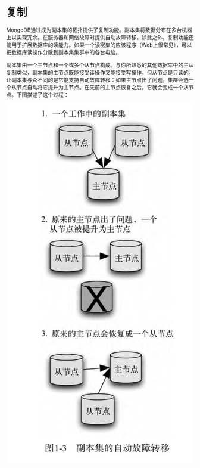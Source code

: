 # 复制

MongoDB通过成为副本集的拓扑提供了复制功能。副本集将数据分布在多台机器上以实现冗余。在服务器和网络故障时提供自动故障转移。除此之外，复制功能还能用于扩展数据库的读能力。如果一个读密集的应该程序（Web上很常见），可以把数据库读操作分散到副本集集群中的各台电脑。

副本集由一个主节点和一个或多个从节点构成。与你所熟悉的其他数据库中的主从复制类似，副本集的主节点既能接受读操作又能接受写操作，但从节点是只读的。让副本集与众不同的是它能支持自动故障转移：如果主节点出了问题，集群会选一个从节点自动将它提升为主节点。在先前的主节点恢复之后，它就会变成一个从节点。下图描述了这个过程：

![](/assets/Jietu20181207-093123.jpg)





